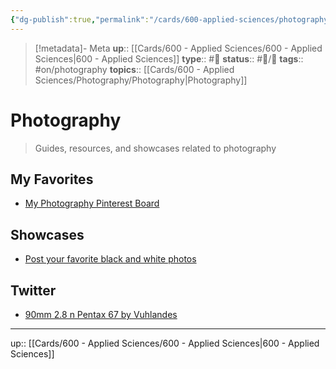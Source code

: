 ```yaml
---
{"dg-publish":true,"permalink":"/cards/600-applied-sciences/photography/photography/","title":"Photography"}
---
```


> [!metadata]- Meta
> **up**:: [[Cards/600 - Applied Sciences/600 - Applied Sciences\|600 - Applied Sciences]]
> **type**:: #📝 
> **status**:: #📝/🌱 
> **tags**::  #on/photography
> **topics**:: [[Cards/600 - Applied Sciences/Photography/Photography\|Photography]]


# Photography

> Guides, resources, and showcases related to photography 

## My Favorites
- [My Photography Pinterest Board](https://pin.it/mgHqgUd)

## Showcases
- [Post your favorite black and white photos](https://twitter.com/tylershields/status/1619460771188211712?s=46&t=UuIPAxPvkiMChb4zIfZ-uA)

## Twitter
- [90mm 2.8 n Pentax 67 by Vuhlandes](https://twitter.com/vuhlandes/status/1668392385036922882?s=61&t=gyRX2W0x81b80X8f34EMoQ)


---
up:: [[Cards/600 - Applied Sciences/600 - Applied Sciences\|600 - Applied Sciences]]

